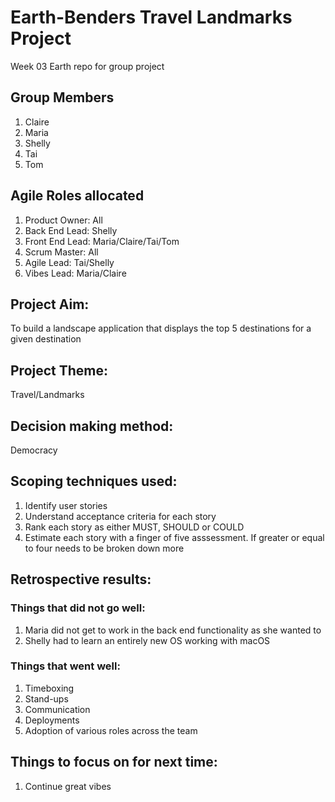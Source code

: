 # Earth-Benders Travel Landmarks Project

Week 03 Earth repo for group project

## Group Members
1. Claire
2. Maria
3. Shelly
4. Tai
5. Tom

## Agile Roles allocated
1. Product Owner: All
2. Back End Lead: Shelly
3. Front End Lead: Maria/Claire/Tai/Tom
4. Scrum Master: All
5. Agile Lead: Tai/Shelly
6. Vibes Lead: Maria/Claire

## Project Aim:
To build a landscape application that displays the top 5 destinations for a given destination

## Project Theme:
Travel/Landmarks

## Decision making method:
Democracy

## Scoping techniques used:
1. Identify user stories
2. Understand acceptance criteria for each story
3. Rank each story as either MUST, SHOULD or COULD
4. Estimate each story with a finger of five asssessment.  If greater or equal to four needs to be broken down more

## Retrospective results:
### Things that did not go well:
1. Maria did not get to work in the back end functionality as she wanted to
2. Shelly had to learn an entirely new OS working with macOS

### Things that went well:
1. Timeboxing
2. Stand-ups
3. Communication
4. Deployments
5. Adoption of various roles across the team

## Things to focus on for next time:
1. Continue great vibes
